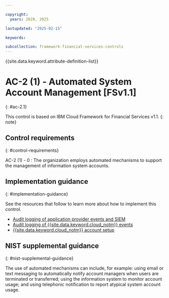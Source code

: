 ```yaml
---

copyright:
  years: 2020, 2025

lastupdated: "2025-02-15"

keywords:

subcollection: framework-financial-services-controls
---
```


{{site.data.keyword.attribute-definition-list}}

               
# AC-2 (1) - Automated System Account Management [FSv1.1]
{: #ac-2.1}

This control is based on IBM Cloud Framework for Financial Services v1.1.
{: note}


## Control requirements
{: #control-requirements}

AC-2 (1) - 0
    : The organization employs automated mechanisms to support the management of information system accounts.

## Implementation guidance
{: #implementation-guidance}

See the resources that follow to learn more about how to implement this control.

- [Audit logging of application provider events and SIEM](/docs/framework-financial-services?topic=framework-financial-services-shared-logging-audit-provider)
- [Audit logging of {{site.data.keyword.cloud_notm}} events](/docs/framework-financial-services?topic=framework-financial-services-shared-logging-audit)
- [{{site.data.keyword.cloud_notm}} account setup](/docs/framework-financial-services?topic=framework-financial-services-shared-account-setup)

## NIST supplemental guidance
{: #nist-supplemental-guidance}

The use of automated mechanisms can include, for example: using email or text messaging to automatically notify account managers when users are terminated or transferred; using the information system to monitor account usage; and using telephonic notification to report atypical system account usage.





